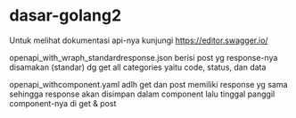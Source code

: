 # dasar-golang2
Untuk melihat dokumentasi api-nya kunjungi https://editor.swagger.io/

openapi_with_wraph_standardresponse.json berisi post yg response-nya disamakan (standar) dg get all categories yaitu code, status, dan data

openapi_withcomponent.yaml adlh get dan post memiliki response yg sama sehingga response akan disimpan dalam component lalu tinggal panggil component-nya di get & post